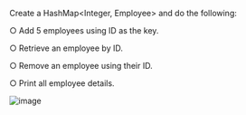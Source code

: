 Create a HashMap<Integer, Employee> and do the following: 

○ Add 5 employees using ID as the key. 

○ Retrieve an employee by ID. 

○ Remove an employee using their ID. 

○ Print all employee details.

![image](https://github.com/user-attachments/assets/0a03fdbc-539e-4197-b76b-c683b9e43343)

